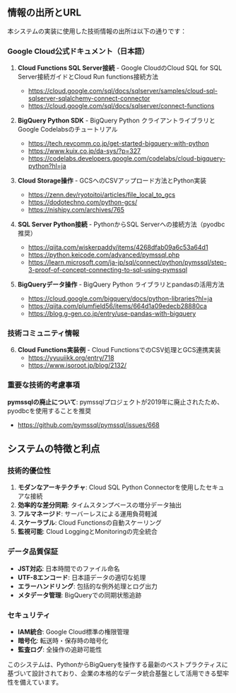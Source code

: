## 情報の出所とURL

本システムの実装に使用した技術情報の出所は以下の通りです：

### Google Cloud公式ドキュメント（日本語）

1. **Cloud Functions SQL Server接続** - Google CloudのCloud SQL for SQL Server接続ガイドとCloud Run functions接続方法
   - https://cloud.google.com/sql/docs/sqlserver/samples/cloud-sql-sqlserver-sqlalchemy-connect-connector
   - https://cloud.google.com/sql/docs/sqlserver/connect-functions

2. **BigQuery Python SDK** - BigQuery Python クライアントライブラリとGoogle Codelabsのチュートリアル
   - https://tech.revcomm.co.jp/get-started-bigquery-with-python
   - https://www.kuix.co.jp/da-sys/?p=327
   - https://codelabs.developers.google.com/codelabs/cloud-bigquery-python?hl=ja

3. **Cloud Storage操作** - GCSへのCSVアップロード方法とPython実装
   - https://zenn.dev/ryotoitoi/articles/file_local_to_gcs
   - https://dodotechno.com/python-gcs/
   - https://nishipy.com/archives/765

4. **SQL Server Python接続** - PythonからSQL Serverへの接続方法（pyodbc推奨）
   - https://qiita.com/wiskerpaddy/items/4268dfab09a6c53a64d1
   - https://python.keicode.com/advanced/pymssql.php
   - https://learn.microsoft.com/ja-jp/sql/connect/python/pymssql/step-3-proof-of-concept-connecting-to-sql-using-pymssql

5. **BigQueryデータ操作** - BigQuery Python ライブラリとpandasの活用方法
   - https://cloud.google.com/bigquery/docs/python-libraries?hl=ja
   - https://qiita.com/plumfield56/items/664d1a09edecb28880ca
   - https://blog.g-gen.co.jp/entry/use-pandas-with-bigquery

### 技術コミュニティ情報

6. **Cloud Functions実装例** - Cloud FunctionsでのCSV処理とGCS連携実装
   - https://yyuuiikk.org/entry/718
   - https://www.isoroot.jp/blog/2132/

### 重要な技術的考慮事項

**pymssqlの廃止について**: pymssqlプロジェクトが2019年に廃止されたため、pyodbcを使用することを推奨
- https://github.com/pymssql/pymssql/issues/668

## システムの特徴と利点

### **技術的優位性**

1. **モダンなアーキテクチャ**: Cloud SQL Python Connectorを使用したセキュアな接続
2. **効率的な差分同期**: タイムスタンプベースの増分データ抽出
3. **フルマネージド**: サーバーレスによる運用負荷軽減
4. **スケーラブル**: Cloud Functionsの自動スケーリング
5. **監視可能**: Cloud LoggingとMonitoringの完全統合

### **データ品質保証**

- **JST対応**: 日本時間でのファイル命名
- **UTF-8エンコード**: 日本語データの適切な処理
- **エラーハンドリング**: 包括的な例外処理とログ出力
- **メタデータ管理**: BigQueryでの同期状態追跡

### **セキュリティ**

- **IAM統合**: Google Cloud標準の権限管理
- **暗号化**: 転送時・保存時の暗号化
- **監査ログ**: 全操作の追跡可能性

このシステムは、PythonからBigQueryを操作する最新のベストプラクティスに基づいて設計されており、企業の本格的なデータ統合基盤として活用できる堅牢性を備えています。